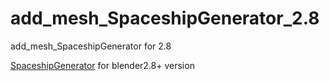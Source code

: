 # add_mesh_SpaceshipGenerator_2.8
add_mesh_SpaceshipGenerator for 2.8

[SpaceshipGenerator](https://github.com/a1studmuffin/SpaceshipGenerator) for blender2.8+ version

